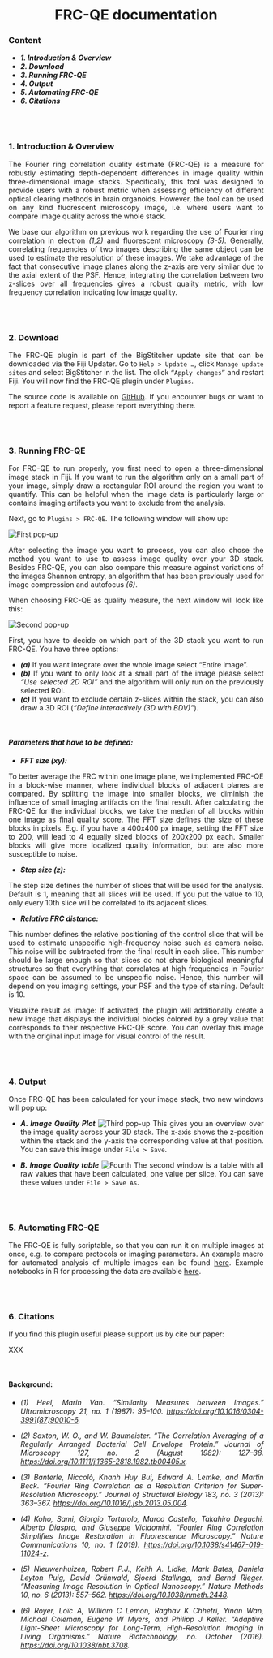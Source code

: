 
<div align="center">

# FRC-QE documentation

</div>

### Content

* _**1.	Introduction & Overview**_
* _**2.	Download**_
* _**3.	Running FRC-QE**_
* _**4. Output**_
* _**5.	Automating FRC-QE**_
* _**6.	Citations**_
<br />
<br />

<div style="text-align: justify">
 
### 1.	Introduction & Overview

The Fourier ring correlation quality estimate (FRC-QE) is a measure for robustly estimating depth-dependent differences in image quality within three-dimensional image stacks. Specifically, this tool was designed to provide users with a robust metric when assessing efficiency of different optical clearing methods in brain organoids. However, the tool can be used on any kind fluorescent microscopy image, i.e. where users want to compare image quality across the whole stack.

We base our algorithm on previous work regarding the use of Fourier ring correlation in electron _(1,2)_ and fluorescent microscopy _(3-5)_. Generally, correlating frequencies of two images describing the same object can be used to estimate the resolution of these images. We take advantage of the fact that consecutive image planes along the z-axis are very similar due to the axial extent of the PSF. Hence, integrating the correlation between two z-slices over all frequencies gives a robust quality metric, with low frequency correlation indicating low image quality.

<br />
<br />

### 2.	Download

The FRC-QE plugin is part of the BigStitcher update site that can be downloaded via the Fiji Updater. Go to ```Help > Update …```, click ```Manage update sites``` and select BigStitcher in the list. The click ```“Apply changes”``` and restart Fiji. You will now find the FRC-QE plugin under ```Plugins```.

The source code is available on [GitHub](https://github.com/PreibischLab/quality-estimation). If you encounter bugs or want to report a feature request, please report everything there.

<br />
<br />

### 3.	Running FRC-QE

For FRC-QE to run properly, you first need to open a three-dimensional image stack in Fiji.
If you want to run the algorithm only on a small part of your image, simply draw a rectangular ROI around the region you want to quantify. This can be helpful when the image data is particularly large or contains imaging artifacts you want to exclude from the analysis.


Next, go to ```Plugins > FRC-QE```. The following window will show up:

![First pop-up](https://github.com/PreibischLab/FRC-QE/blob/master/screenshots/image_1.png)

After selecting the image you want to process, you can also chose the method you want to use to assess image quality over your 3D stack. Besides FRC-QE, you can also compare this measure against variations of the images Shannon entropy, an algorithm that has been previously used for image compression and autofocus _(6)_. 

When choosing FRC-QE as quality measure, the next window will look like this:

 
![Second pop-up](https://github.com/PreibischLab/FRC-QE/blob/master/screenshots/image_2.png)

First, you have to decide on which part of the 3D stack you want to run FRC-QE. You have three options:

* _**(a)**_	If you want integrate over the whole image select “Entire image”. 
* _**(b)**_	If you want to only look at a small part of the image please select _“Use selected 2D ROI”_ and the algorithm will only run on the previously selected ROI.
* _**(c)**_	If you want to exclude certain z-slices within the stack, you can also draw a 3D ROI (_“Define interactively (3D with BDV)”_).

<br />

#### _Parameters that have to be defined:_

* _**FFT size (xy):**_

To better average the FRC within one image plane, we implemented FRC-QE in a block-wise manner, where individual blocks of adjacent planes are compared. By splitting the image into smaller blocks, we diminish the influence of small imaging artifacts on the final result. After calculating the FRC-QE for the individual blocks, we take the median of all blocks within one image as final quality score. The FFT size defines the size of these blocks in pixels. E.g. if you have a 400x400 px image, setting the FFT size to 200, will lead to 4 equally sized blocks of 200x200 px each. Smaller blocks will give more localized quality information, but are also more susceptible to noise.

* _**Step size (z):**_

The step size defines the number of slices that will be used for the analysis. Default is 1, meaning that all slices will be used. If you put the value to 10, only every 10th slice will be correlated to its adjacent slices.

* _**Relative FRC distance:**_

This number defines the relative positioning of the control slice that will be used to estimate unspecific high-frequency noise such as camera noise. This noise will be subtracted from the final result in each slice. This number should be large enough so that slices do not share biological meaningful structures so that everything that correlates at high frequencies in Fourier space can be assumed to be unspecific noise. Hence, this number will depend on you imaging settings, your PSF and the type of staining. Default is 10.

Visualize result as image:
If activated, the plugin will additionally create a new image that displays the individual blocks colored by a grey value that corresponds to their respective FRC-QE score. You can overlay this image with the original input image for visual control of the result. 

<br />
<br />

### 4. Output

Once FRC-QE has been calculated for your image stack, two new windows will pop up:

* _**A.	Image Quality Plot**_
![Third pop-up](https://github.com/PreibischLab/FRC-QE/blob/master/screenshots/image_3.png)
This gives you an overview over the image quality across your 3D stack. The x-axis shows the z-position within the stack and the y-axis the corresponding value at that position. You can save this image under ```File > Save```.

* _**B.	Image Quality table**_
![Fourth](https://github.com/PreibischLab/FRC-QE/blob/master/screenshots/image_4.png)
The second window is a table with all raw values that have been calculated, one value per slice. You can save these values under ```File > Save As```.

<br />
<br />

### 5.	Automating FRC-QE

The FRC-QE is fully scriptable, so that you can run it on multiple images at once, e.g. to compare protocols or imaging parameters. An example macro for automated analysis of multiple images can be found [here](https://github.com/PreibischLab/FRC-QE/blob/master/FRC-QE_automated_macro.ijm). Example notebooks in R for processing the data are available [here](https://github.com/PreibischLab/FRC-QE/tree/master/analysis_scripts).

<br />
<br />

### 6.	Citations

If you find this plugin useful please support us by cite our paper:
<br />

XXX

<br />

#### Background:

* *(1) Heel, Marin Van. “Similarity Measures between Images.” Ultramicroscopy 21, no. 1 (1987): 95–100. https://doi.org/10.1016/0304-3991(87)90010-6.*

* *(2) Saxton, W. O., and W. Baumeister. “The Correlation Averaging of a Regularly Arranged Bacterial Cell Envelope Protein.” Journal of Microscopy 127, no. 2 (August 1982): 127–38. https://doi.org/10.1111/j.1365-2818.1982.tb00405.x.*


* *(3) Banterle, Niccolò, Khanh Huy Bui, Edward A. Lemke, and Martin Beck. “Fourier Ring Correlation as a Resolution Criterion for Super-Resolution Microscopy.” Journal of Structural Biology 183, no. 3 (2013): 363–367. https://doi.org/10.1016/j.jsb.2013.05.004.*

* *(4) Koho, Sami, Giorgio Tortarolo, Marco Castello, Takahiro Deguchi, Alberto Diaspro, and Giuseppe Vicidomini. “Fourier Ring Correlation Simplifies Image Restoration in Fluorescence Microscopy.” Nature Communications 10, no. 1 (2019). https://doi.org/10.1038/s41467-019-11024-z.*

* *(5) Nieuwenhuizen, Robert P.J., Keith A. Lidke, Mark Bates, Daniela Leyton Puig, David Grünwald, Sjoerd Stallinga, and Bernd Rieger. “Measuring Image Resolution in Optical Nanoscopy.” Nature Methods 10, no. 6 (2013): 557–562. https://doi.org/10.1038/nmeth.2448.*

* *(6) Royer, Loïc A, William C Lemon, Raghav K Chhetri, Yinan Wan, Michael Coleman, Eugene W Myers, and Philipp J Keller. “Adaptive Light-Sheet Microscopy for Long-Term, High-Resolution Imaging in Living Organisms.” Nature Biotechnology, no. October (2016). https://doi.org/10.1038/nbt.3708.*


</div>
